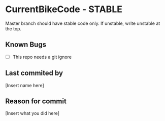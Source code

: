  # CurrentBikeCode - STABLE
 Master branch should have stable code only. If unstable, write unstable at the top.

 ## Known Bugs
  - [ ] This repo needs a git ignore
 
 ## Last commited by
 [Insert name here]
 
 ## Reason for commit
[Insert what you did here]

